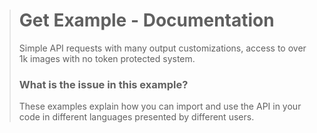 > # Get Example - Documentation
> Simple API requests with many output customizations, access to over 1k images with no token protected system.
> 
> ### What is the issue in this example?
> These examples explain how you can import and use the API in your code in different languages presented by different users.

